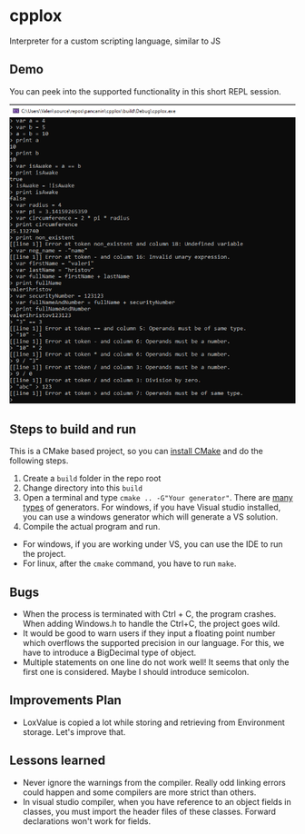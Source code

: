 # cpplox

Interpreter for a custom scripting language, similar to JS

## Demo

You can peek into the supported functionality in this short REPL session.

![demo_repl](https://github.com/pancanin/cpplox/blob/main/demo_2022_12_8.PNG)


## Steps to build and run

This is a CMake based project, so you can [install CMake](https://cmake.org/install/) and do the following steps.

1. Create a `build` folder in the repo root
2. Change directory into this `build`
3. Open a terminal and type `cmake .. -G"Your generator"`. There are [many types](https://cmake.org/cmake/help/latest/manual/cmake-generators.7.html) of generators. For windows, if you have Visual studio installed, you can use a windows generator which will generate a VS solution.
4. Compile the actual program and run.
-  For windows, if you are working under VS, you can use the IDE to run the project.
- For linux, after the `cmake` command, you have to run `make`.


## Bugs

- When the process is terminated with Ctrl + C, the program crashes. When adding Windows.h to handle the Ctrl+C, the project goes wild.
- It would be good to warn users if they input a floating point number which overflows the supported precision in our language. For this, we have to introduce a BigDecimal
type of object.
- Multiple statements on one line do not work well! It seems that only the first one is considered. Maybe I should introduce semicolon.

## Improvements Plan

- LoxValue is copied a lot while storing and retrieving from Environment storage. Let's improve that.


## Lessons learned

- Never ignore the warnings from the compiler. Really odd linking errors could happen and some compilers are more strict than others.
- In visual studio compiler, when you have reference to an object fields in classes, you must import the header files of these classes. Forward declarations won't work for fields.